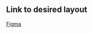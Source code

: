 ## Link to desired layout
[Figma](https://www.figma.com/file/h0HsjBlB3auuPEcXKQZELl/Lab?node-id=0%3A1)